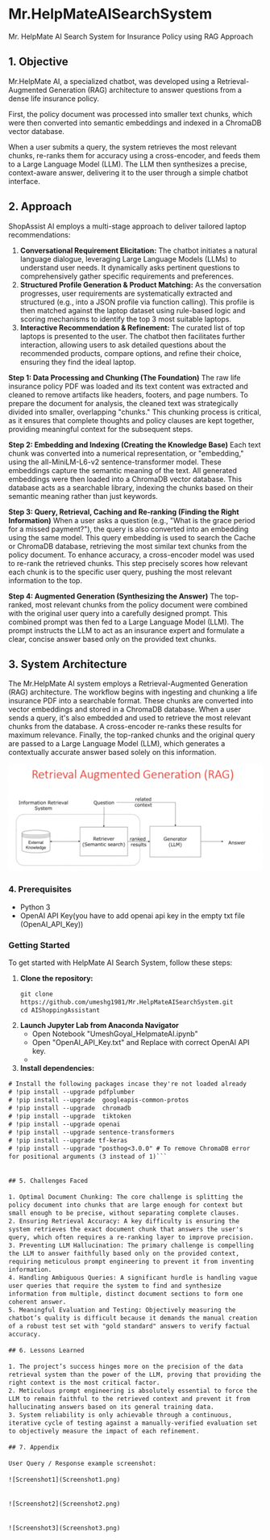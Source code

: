 # Mr.HelpMateAISearchSystem
Mr. HelpMate AI Search System for Insurance Policy using RAG Approach

## 1. Objective
Mr.HelpMate AI, a specialized chatbot, was developed using a Retrieval-Augmented Generation (RAG) architecture to answer questions from a dense life insurance policy.

First, the policy document was processed into smaller text chunks, which were then converted into semantic embeddings and indexed in a ChromaDB vector database.

When a user submits a query, the system retrieves the most relevant chunks, re-ranks them for accuracy using a cross-encoder, and feeds them to a Large Language Model (LLM). The LLM then synthesizes a precise, context-aware answer, delivering it to the user through a simple chatbot interface.

## 2. Approach
ShopAssist AI employs a multi-stage approach to deliver tailored laptop recommendations:
1.  **Conversational Requirement Elicitation:** The chatbot initiates a natural language dialogue, leveraging Large Language Models (LLMs) to understand user needs. It dynamically asks pertinent questions to comprehensively gather specific requirements and preferences.
2.  **Structured Profile Generation & Product Matching:** As the conversation progresses, user requirements are systematically extracted and structured (e.g., into a JSON profile via function calling). This profile is then matched against the laptop dataset using rule-based logic and scoring mechanisms to identify the top 3 most suitable laptops.
3.  **Interactive Recommendation & Refinement:** The curated list of top laptops is presented to the user. The chatbot then facilitates further interaction, allowing users to ask detailed questions about the recommended products, compare options, and refine their choice, ensuring they find the ideal laptop.

**Step 1: Data Processing and Chunking (The Foundation)**
The raw life insurance policy PDF was loaded and its text content was extracted and cleaned to remove artifacts like headers, footers, and page numbers.
To prepare the document for analysis, the cleaned text was strategically divided into smaller, overlapping "chunks." This chunking process is critical, as it ensures that complete thoughts and policy clauses are kept together, providing meaningful context for the subsequent steps.

**Step 2: Embedding and Indexing (Creating the Knowledge Base)**
Each text chunk was converted into a numerical representation, or "embedding," using the all-MiniLM-L6-v2 sentence-transformer model. These embeddings capture the semantic meaning of the text.
All generated embeddings were then loaded into a ChromaDB vector database. This database acts as a searchable library, indexing the chunks based on their semantic meaning rather than just keywords.

**Step 3: Query, Retrieval, Caching and Re-ranking (Finding the Right Information)**
When a user asks a question (e.g., "What is the grace period for a missed payment?"), the query is also converted into an embedding using the same model.
This query embedding is used to search the Cache or ChromaDB database, retrieving the most similar text chunks from the policy document.
To enhance accuracy, a cross-encoder model was used to re-rank the retrieved chunks. This step precisely scores how relevant each chunk is to the specific user query, pushing the most relevant information to the top.

**Step 4: Augmented Generation (Synthesizing the Answer)**
The top-ranked, most relevant chunks from the policy document were combined with the original user query into a carefully designed prompt.
This combined prompt was then fed to a Large Language Model (LLM). The prompt instructs the LLM to act as an insurance expert and formulate a clear, concise answer based only on the provided text chunks.


## 3. System Architecture

The Mr.HelpMate AI system employs a Retrieval-Augmented Generation (RAG) architecture. The workflow begins with ingesting and chunking a life insurance PDF into a searchable format. These chunks are converted into vector embeddings and stored in a ChromaDB database. When a user sends a query, it's also embedded and used to retrieve the most relevant chunks from the database. A cross-encoder re-ranks these results for maximum relevance. Finally, the top-ranked chunks and the original query are passed to a Large Language Model (LLM), which generates a contextually accurate answer based solely on this information.

![systemdesign](RAGSystemDesign.png)

### 4. Prerequisites
- Python 3
- OpenAI API Key(you have to add openai api key in the empty txt file (OpenAI_API_Key))

### Getting Started

To get started with HelpMate AI Search System, follow these steps:

1. **Clone the repository:**
   ```
   git clone https://github.com/umeshg1981/Mr.HelpMateAISearchSystem.git
   cd AIShoppingAssistant
   ```
2. **Launch Jupyter Lab from Anaconda Navigator**
   - Open Notebook "UmeshGoyal_HelpmateAI.ipynb"
   - Open "OpenAI_API_Key.txt" and Replace with correct OpenAI API key.
   - 
3. **Install dependencies:**
```   
# Install the following packages incase they're not loaded already
# !pip install --upgrade pdfplumber
# !pip install --upgrade  googleapis-common-protos
# !pip install --upgrade  chromadb
# !pip install --upgrade  tiktoken
# !pip install --upgrade openai
# !pip install --upgrade sentence-transformers
# !pip install --upgrade tf-keras
# !pip install --upgrade "posthog<3.0.0" # To remove ChromaDB error for positional arguments (3 instead of 1)```


## 5. Challenges Faced

1. Optimal Document Chunking: The core challenge is splitting the policy document into chunks that are large enough for context but small enough to be precise, without separating complete clauses.
2. Ensuring Retrieval Accuracy: A key difficulty is ensuring the system retrieves the exact document chunk that answers the user's query, which often requires a re-ranking layer to improve precision.
3. Preventing LLM Hallucination: The primary challenge is compelling the LLM to answer faithfully based only on the provided context, requiring meticulous prompt engineering to prevent it from inventing information.
4. Handling Ambiguous Queries: A significant hurdle is handling vague user queries that require the system to find and synthesize information from multiple, distinct document sections to form one coherent answer.
5. Meaningful Evaluation and Testing: Objectively measuring the chatbot’s quality is difficult because it demands the manual creation of a robust test set with "gold standard" answers to verify factual accuracy.

## 6. Lessons Learned

1. The project’s success hinges more on the precision of the data retrieval system than the power of the LLM, proving that providing the right context is the most critical factor.
2. Meticulous prompt engineering is absolutely essential to force the LLM to remain faithful to the retrieved context and prevent it from hallucinating answers based on its general training data.
3. System reliability is only achievable through a continuous, iterative cycle of testing against a manually-verified evaluation set to objectively measure the impact of each refinement.

## 7. Appendix

User Query / Response example screenshot:

![Screenshot1](Screenshot1.png)


![Screenshot2](Screenshot2.png)


![Screenshot3](Screenshot3.png)
